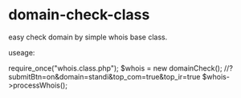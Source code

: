 domain-check-class
==================

 easy check domain by simple whois base class.

useage:
 
 require_once("whois.class.php"); 
 $whois = new domainCheck();
 //?submitBtn=on&domain=standi&top_com=true&top_ir=true
 $whois->processWhois();